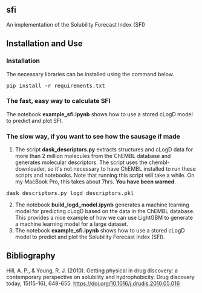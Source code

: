 ## sfi

An implementation of the Solubility Forecast Index (SFI)

## Installation and Use
### Installation
The necessary libraries can be installed using the command below.
<pre>
pip install -r requirements.txt
</pre>

### The fast, easy way to calculate SFI 
The notebook **example_sfi.ipynb** shows how to use a stored cLogD model
to predict and plot SFI. 

### The slow way, if you want to see how the sausage if made

1. The script **dask_descriptors.py** extracts structures and cLogD data 
for more than 2 million molecules from the ChEMBL database and generates
molecular descriptors. The script uses the chembl-downloader, so it's not 
necessary to have ChEMBL installed to run these scripts and notebooks. 
Note that running this script will take a while. On my MacBook Pro, this 
takes about 7hrs. **You have been warned**.
<pre>
dask_descriptors.py logd_descriptors.pkl
</pre>
2. The notebook **build_logd_model.ipynb** generates a machine learning model for predicting
cLogD based on the data in the ChEMBL database. This provides a nice example of how we can use 
LightGBM to generate a machine learning model for a large dataset. 
3. The notebook **example_sfi.ipynb** shows how to use a stored cLogD model
to predict and plot the Solubility Forecast Index (SFI). 
## Bibliography
Hill, A. P., & Young, R. J. (2010).
Getting physical in drug discovery: a contemporary perspective on solubility and hydrophobicity.
Drug discovery today, 15(15-16), 648-655.
https://doi.org/10.1016/j.drudis.2010.05.016

